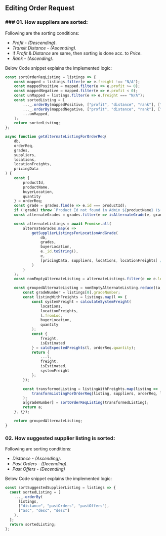 ## Editing Order Request

### ### 01. How suppliers are sorted:

Following are the sorting conditions:

- *Profit - (Descending)*.
- *Transit Distance - (Ascending)*.
- If *Profit* & *Distance* are same, then sorting is done acc. to *Price*.
- *Rank - (Ascending)*.

Below Code snippet explains the implemented logic:

```js
const sortOrderReqListing = listings => {
    const mapped = listings.filter(e => e.freight !== "N/A");
    const mappedPositive = mapped.filter(e => e.profit >= 0);
    const mappedNegative = mapped.filter(e => e.profit < 0);
    const unMapped = listings.filter(e => e.freight === "N/A");
    const sortedListing = [
        ..._.orderBy(mappedPositive, ["profit", "distance", "rank"], ["desc", "asc", "asc"]),
        ..._.orderBy(mappedNegative, ["profit", "distance", "rank"], ["asc", "asc", "asc"]),
        ...unMapped,
    ];
    return sortedListing;
};
```

```js
async function getAlternateListingForOrderReq(
    db,
    orderReq,
    grades,
    suppliers,
    locations,
    locationFreights,
    pricingData
) {
    const {
        productId,
        productName,
        buyerLocation,
        quantity
    } = orderReq;
    const grade = grades.find(e => e.id === productId);
    if (!grade) throw `Product Id not found in Admin ${productName} (${productId})`;
    const alternateGrades = grades.filter(e => isAlternateGrade(e, grade));

    const alternateListings = await Promise.all(
        alternateGrades.map(e =>
            getSupplierListingsForLocationAndGrade(
                db,
                grades,
                buyerLocation,
                e._id.toString(),
                e,
                [pricingData, suppliers, locations, locationFreights] //NOTE Providing this data to optimize code
            )
        )
    );
    const nonEmptyAlternateListing = alternateListings.filter(e => e.length > 0);

    const groupedAlternateListing = nonEmptyAlternateListing.reduce((a, listings) => {
        const gradeNumber = listings[0].gradeNumber;
        const listingWithFreights = listings.map(l => {
            const systemFreight = calculateSystemFreight(
                locations,
                locationFreights,
                l.fromLoc,
                buyerLocation,
                quantity
            );
            const {
                freight,
                isEstimated
            } = calcExpectedFreights(l, orderReq.quantity);
            return {
                ...l,
                freight,
                isEstimated,
                systemFreight
            };
        });

        const transformedListing = listingWithFreights.map(listing =>
            transformListingForOrderReq(listing, suppliers, orderReq, locations)
        );
        a[gradeNumber] = sortOrderReqListing(transformedListing);
        return a;
    }, {});

    return groupedAlternateListing;
}
```

### 02. How suggested supplier listing is sorted:

Following are sorting conditions:
- *Distance - (Ascending)*.
- *Past Orders - (Decending)*.
- *Past Offers - (Decending)*

Below Code snippet explains the implemented logic:

```js
const sortSuggestedSupplierListing = listings => {
  const sortedListing = [
    ..._.orderBy(
      listings,
      ["distance", "pastOrders", "pastOffers"],
      ["asc", "desc", "desc"]
    ),
  ];
  return sortedListing;
};
```
